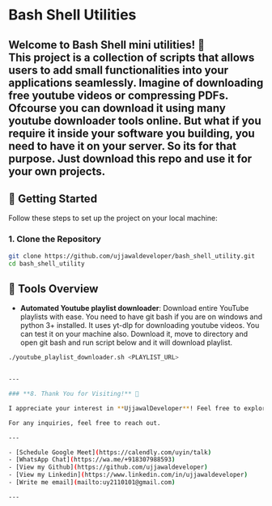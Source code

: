 # **Bash Shell Utilities**

Welcome to **Bash Shell mini utilities**! 🚀  
This project is a collection of scripts that allows users to add small functionalities into your applications seamlessly. Imagine of downloading free youtube videos or compressing PDFs. Ofcourse you can download it using many youtube downloader tools online. But what if you require it inside your software you building, you need to have it on your server. So its for that purpose. Just download this repo and use it for your own projects. 
---

## **🚀 Getting Started**

Follow these steps to set up the project on your local machine:

### **1. Clone the Repository**
```bash
git clone https://github.com/ujjawaldeveloper/bash_shell_utility.git
cd bash_shell_utility
```

## **🌟 Tools Overview**

- **Automated Youtube playlist downloader**: Download entire YouTube playlists with ease. You need to have git bash if you are on windows and python 3+ installed. It uses yt-dlp for downloading youtube videos. You can test it on your machine also. Download it, move to directory and open git bash and run script below and it will download playlist.

```bash
./youtube_playlist_downloader.sh <PLAYLIST_URL>


---

### **8. Thank You for Visiting!** 🎉

I appreciate your interest in **UjjawalDeveloper**! Feel free to explore, use, and contribute. If you find this project useful, please ⭐ the repository!

For any inquiries, feel free to reach out.

---

- [Schedule Google Meet](https://calendly.com/uyin/talk)
- [WhatsApp Chat](https://wa.me/+918307988593)
- [View my Github](https://github.com/ujjawaldeveloper)
- [View my Linkedin](https://www.linkedin.com/in/ujjawaldeveloper)
- [Write me email](mailto:uy2110101@gmail.com)

---

